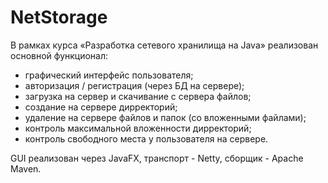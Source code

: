 # NetStorage

В рамках курса «Разработка сетевого хранилища на Java» реализован основной функционал:
- графический интерфейс пользователя;
- авторизация / регистрация (через БД на сервере);
- загрузка на сервер и скачивание с сервера файлов;
- создание на сервере дирректорий;
- удаление на сервере файлов и папок (со вложенными файлами);
- контроль максимальной вложенности дирректорий;
- контроль свободного места у пользователя на сервере.

GUI реализован через JavaFX, транспорт - Netty, сборщик - Apache Maven.
